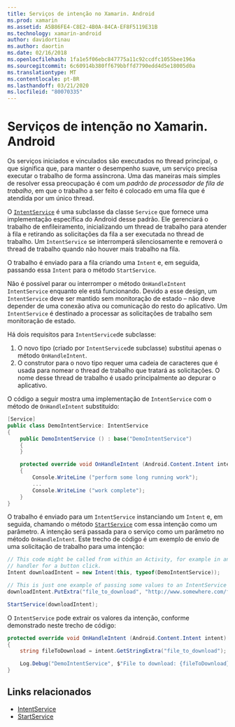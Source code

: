 ```yaml
---
title: Serviços de intenção no Xamarin. Android
ms.prod: xamarin
ms.assetid: A5B86FE4-C8E2-4B0A-84CA-EF8F5119E31B
ms.technology: xamarin-android
author: davidortinau
ms.author: daortin
ms.date: 02/16/2018
ms.openlocfilehash: 1fa1e5f06ebc847775a11c92ccdfc1055bee196a
ms.sourcegitcommit: 6c60914b380ff679bbffd7790edd4d5e18005d0a
ms.translationtype: MT
ms.contentlocale: pt-BR
ms.lasthandoff: 03/21/2020
ms.locfileid: "80070335"
---
```

# <a name="intent-services-in-xamarinandroid"></a>Serviços de intenção no Xamarin. Android

Os serviços iniciados e vinculados são executados no thread principal, o que significa que, para manter o desempenho suave, um serviço precisa executar o trabalho de forma assíncrona. Uma das maneiras mais simples de resolver essa preocupação é com um _padrão de processador de fila de trabalho_, em que o trabalho a ser feito é colocado em uma fila que é atendida por um único thread.

O [`IntentService`](xref:Android.App.IntentService) é uma subclasse da classe `Service` que fornece uma implementação específica do Android desse padrão. Ele gerenciará o trabalho de enfileiramento, inicializando um thread de trabalho para atender à fila e retirando as solicitações da fila a ser executada no thread de trabalho. Um `IntentService` se interromperá silenciosamente e removerá o thread de trabalho quando não houver mais trabalho na fila.

O trabalho é enviado para a fila criando uma `Intent` e, em seguida, passando essa `Intent` para o método `StartService`.

Não é possível parar ou interromper o método `OnHandleIntent` `IntentService` enquanto ele está funcionando. Devido a esse design, um `IntentService` deve ser mantido sem monitoração de estado &ndash; não deve depender de uma conexão ativa ou comunicação do resto do aplicativo. Um `IntentService` é destinado a processar as solicitações de trabalho sem monitoração de estado.

Há dois requisitos para `IntentService`de subclasse:

1. O novo tipo (criado por `IntentService`de subclasse) substitui apenas o método `OnHandleIntent`.
2. O construtor para o novo tipo requer uma cadeia de caracteres que é usada para nomear o thread de trabalho que tratará as solicitações. O nome desse thread de trabalho é usado principalmente ao depurar o aplicativo.

O código a seguir mostra uma implementação de `IntentService` com o método de `OnHandleIntent` substituído:

```csharp
[Service]
public class DemoIntentService: IntentService
{
    public DemoIntentService () : base("DemoIntentService")
    {
    }

    protected override void OnHandleIntent (Android.Content.Intent intent)
    {
        Console.WriteLine ("perform some long running work");
        ...
        Console.WriteLine ("work complete");
    }
}
```

O trabalho é enviado para um `IntentService` instanciando um `Intent` e, em seguida, chamando o método [`StartService`](xref:Android.Content.Context.StartService*) com essa intenção como um parâmetro. A intenção será passada para o serviço como um parâmetro no método `OnHandleIntent`. Este trecho de código é um exemplo de envio de uma solicitação de trabalho para uma intenção: 

```csharp
// This code might be called from within an Activity, for example in an event
// handler for a button click.
Intent downloadIntent = new Intent(this, typeof(DemoIntentService));

// This is just one example of passing some values to an IntentService via the Intent:
downloadIntent.PutExtra("file_to_download", "http://www.somewhere.com/file/to/download.zip");

StartService(downloadIntent);
```

O `IntentService` pode extrair os valores da intenção, conforme demonstrado neste trecho de código:  

```csharp
protected override void OnHandleIntent (Android.Content.Intent intent)
{
    string fileToDownload = intent.GetStringExtra("file_to_download");

    Log.Debug("DemoIntentService", $"File to download: {fileToDownload}.");
}
```

## <a name="related-links"></a>Links relacionados

- [IntentService](xref:Android.App.IntentService)
- [StartService](xref:Android.Content.Context.StartService*)
